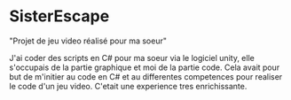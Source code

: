 # SisterEscape
"Projet de jeu video réalisé pour ma soeur"

J'ai coder des scripts en C# pour ma soeur via le logiciel unity,
elle s'occupais de la partie graphique et moi de la partie code.
Cela avait pour but de m'initier au code en C# et au differentes competences pour realiser le code d'un jeu video.
C'etait une experience tres enrichissante.
